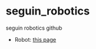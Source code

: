# seguin_robotics
seguin robotics github

* Robot: [this page](https://www.pitsco.com/products/tetrix-ftc-competition-set?_pos=1&_psq=tetrix+first&_ss=e&_v=1.0)
